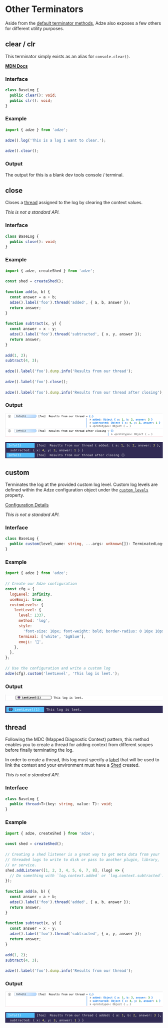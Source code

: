 # Other Terminators

Aside from the [default terminator methods](default-terminators.md), Adze also exposes a few others for different utility purposes.

## clear / clr

This terminator simply exists as an alias for `console.clear()`.

[**MDN Docs**](https://developer.mozilla.org/en-US/docs/Web/API/Console/clear)

### Interface

```typescript
class BaseLog {
  public clear(): void;
  public clr(): void;
}
```

### Example

```javascript
import { adze } from 'adze';

adze().log('This is a log I want to clear.');

adze().clear();
```

### Output

The output for this is a blank dev tools console / terminal.

## close

Closes a [thread](#thread) assigned to the log by clearing the context values.

_This is not a standard API._

### Interface

```typescript
class BaseLog {
  public close(): void;
}
```

### Example

```javascript
import { adze, createShed } from 'adze';

const shed = createShed();

function add(a, b) {
  const answer = a + b;
  adze().label('foo').thread('added', { a, b, answer });
  return answer;
}

function subtract(x, y) {
  const answer = x - y;
  adze().label('foo').thread('subtracted', { x, y, answer });
  return answer;
}

add(1, 2);
subtract(4, 3);

adze().label('foo').dump.info('Results from our thread');

adze().label('foo').close();

adze().label('foo').dump.info('Results from our thread after closing');
```

### Output

![close example output](./examples/close-example.png)

![close example output in the terminal](./examples/close-terminal-example.png)

## custom

Terminates the log at the provided custom log level. Custom log levels are defined within the Adze configuration object under the [`custom_levels`](configuration.html#customlevels) property.

[Configuration Details](configuration.html#customlevels)

_This is not a standard API._

### Interface

```typescript
class BaseLog {
  public custom(level_name: string, ...args: unknown[]): TerminatedLog<this>;
}
```

### Example

```javascript
import { adze } from 'adze';

// Create our Adze configuration
const cfg = {
  logLevel: Infinity,
  useEmoji: true,
  customLevels: {
    leetLevel: {
      level: 1337,
      method: 'log',
      style:
        'font-size: 10px; font-weight: bold; border-radius: 0 10px 10px 0; border-width: 1px; border-style: solid; padding-right: 40px; ',
      terminal: ['white', 'bgBlue'],
      emoji: '👾',
    },
  },
};

// Use the configuration and write a custom log
adze(cfg).custom('leetLevel', 'This log is leet.');
```

### Output

![custom example output](./examples/custom-example.png)

![custom example output in the terminal](./examples/custom-terminal-example.png)

## thread

Following the MDC (Mapped Diagnostic Context) pattern, this method enables you to create a thread for adding context from different scopes before finally terminating the log.

In order to create a thread, this log must specify a [label](modifiers.md#label) that will be used to link the context and your environment must have a [Shed](shed-concepts.md) created.

_This is not a standard API._

### Interface

```typescript
class BaseLog {
  public thread<T>(key: string, value: T): void;
}
```

### Example

```javascript
import { adze, createShed } from 'adze';

const shed = createShed();

// Creating a shed listener is a great way to get meta data from your
// threaded logs to write to disk or pass to another plugin, library,
// or service.
shed.addListener([1, 2, 3, 4, 5, 6, 7, 8], (log) => {
  // Do something with `log.context.added` or `log.context.subtracted`.
});

function add(a, b) {
  const answer = a + b;
  adze().label('foo').thread('added', { a, b, answer });
  return answer;
}

function subtract(x, y) {
  const answer = x - y;
  adze().label('foo').thread('subtracted', { x, y, answer });
  return answer;
}

add(1, 2);
subtract(4, 3);

adze().label('foo').dump.info('Results from our thread');
```

### Output

![thread example output](./examples/thread-example.png)

![thread example output in the terminal](./examples/thread-terminal-example.png)
